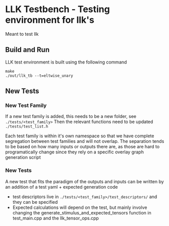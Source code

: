 # LLK Testbench - Testing environment for llk's
Meant to test llk 

## Build and Run

LLK test environment is built using the following command
```shell
make 
./out/llk_tb --t=eltwise_unary
```

## New Tests
### New Test Family
If a new test family is added, this needs to be a new folder, see `./tests/<test_family>`
Then the relevant functions need to be updated `./tests/test_list.h`

Each test family is within it's own namespace so that we have complete segregation between test families and will not overlap. The separation tends to be based on how many inputs or outputs there are, as those are hard to programatically change since they rely on a specific overlay graph generation script

###  New Tests
A new test that fits the paradigm of the outputs and inputs can be written by an addition of a test yaml + expected generation code

* test descriptors live in `./tests/<test_family>/test_descriptors/` and they can be specified
* Expected calculations will depend on the test, but mainly involve changing the generate_stimulus_and_expected_tensors function in test_main.cpp and the llk_tensor_ops.cpp